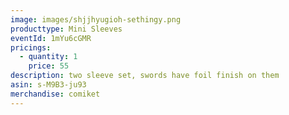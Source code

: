 ```yaml
---
image: images/shjjhyugioh-sethingy.png
producttype: Mini Sleeves
eventId: 1mYu6cGMR
pricings:
  - quantity: 1
    price: 55
description: two sleeve set, swords have foil finish on them
asin: s-M9B3-ju93
merchandise: comiket
---
```

